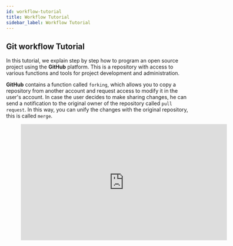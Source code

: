 ```yaml
---
id: workflow-tutorial 
title: Workflow Tutorial
sidebar_label: Workflow Tutorial
---
```


## Git workflow Tutorial


In this tutorial, we explain step by step how to program an open source project using the **GitHub** platform. This is a repository with access to various functions and tools for project development and administration.

**GitHub** contains a function called `forking`, which allows you to copy a repository from another account and request access to modify it in the user's account. In case the user decides to make sharing changes, he can send a notification to the original owner of the repository called `pull request`. In this way, you can unify the changes with the original repository, this is called `merge`.

<figure class="video_container">
  <iframe width="560" height="315" src="https://www.youtube.com/watch?v=K33cFzHWBt0" frameborder="0" allowfullscreen="true">
  </iframe>
</figure>